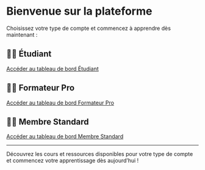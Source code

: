 # Bienvenue sur la plateforme

Choisissez votre type de compte et commencez à apprendre dès maintenant :

## 👨‍🎓 Étudiant
[Accéder au tableau de bord Étudiant](PageDashboard.md#etudiant)

## 👩‍🏫 Formateur Pro
[Accéder au tableau de bord Formateur Pro](PageDashboard.md#formateur-pro)

## 🧑‍💼 Membre Standard
[Accéder au tableau de bord Membre Standard](PageDashboard.md#membre-standard)

---

Découvrez les cours et ressources disponibles pour votre type de compte et commencez votre apprentissage dès aujourd’hui !